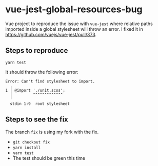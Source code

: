 # vue-jest-global-resources-bug

Vue project to reproduce the issue with `vue-jest` where relative paths imported inside a global stylesheet will throw an error. I fixed it in https://github.com/vuejs/vue-jest/pull/373.

## Steps to reproduce

```
yarn test
```

It should throw the following error:

```
Error: Can't find stylesheet to import.
  ╷
1 │ @import './unit.scss';
  │         ^^^^^^^^^^^^^
  ╵
  stdin 1:9  root stylesheet
```

## Steps to see the fix

The branch `fix` is using my fork with the fix.

- `git checkout fix`
- `yarn install`
- `yarn test`
- The test should be green this time
